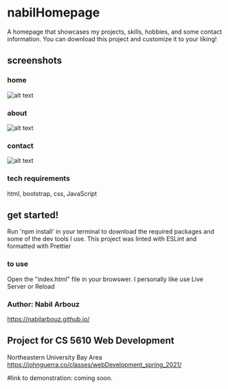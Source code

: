 # nabilHomepage
A homepage that showcases my projects, skills, hobbies, and some contact information. You can download this project and customize it to your liking!

## screenshots
### home
![alt text](https://drive.google.com/file/d/1fGQM2kDW3Uggsdhxe9UGECnXlCeNaEht/view?usp=sharing)
### about
![alt text](https://drive.google.com/file/d/1BRiPFtvJub7WN-9U_83FOu61UiJAV81f/view?usp=sharing)
### contact
![alt text](https://drive.google.com/file/d/1iGc2__gsm4BgTNusgFL3k1BLomliUGr7/view?usp=sharing)
### tech requirements
html, bootstrap, css, JavaScript
## get started!
Run 'npm install' in your terminal to download the required packages and some of the dev tools I use.
This project was linted with ESLint and formatted with Prettier
### to use
Open the "index.html" file in your browswer. I personally like use Live Server or Reload
### Author: Nabil Arbouz
https://nabilarbouz.github.io/

## Project for CS 5610 Web Development
Northeastern University Bay Area
https://johnguerra.co/classes/webDevelopment_spring_2021/

#link to demonstration:
coming soon.
